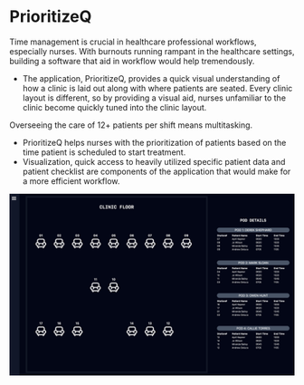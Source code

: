 # PrioritizeQ

Time management is crucial in healthcare professional workflows, especially nurses.
With burnouts running rampant in the healthcare settings, building a software that aid in workflow would help tremendously.
- The application, PrioritizeQ, provides a quick visual understanding of how a clinic is laid out along with where patients are seated.
Every clinic layout is different, so by providing a visual aid, nurses unfamiliar to the clinic become quickly tuned into the clinic layout.

Overseeing the care of 12+ patients per shift means multitasking. 
- PrioritizeQ helps nurses with the prioritization of patients based on the time patient is scheduled to start treatment. 
- Visualization, quick access to heavily utilized specific patient data and patient checklist are components of the application that would make for a more efficient workflow.

![prioritizeQ preview](src/assets/prioritizeQss.png)